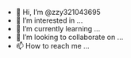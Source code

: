 - 👋 Hi, I’m @zzy321043695
- 👀 I’m interested in ...
- 🌱 I’m currently learning ...
- 💞️ I’m looking to collaborate on ...
- 📫 How to reach me ...

<!---
zzy321043695/zzy321043695 is a ✨ special ✨ repository because its `README.md` (this file) appears on your GitHub profile.
You can click the Preview link to take a look at your changes.
--->


